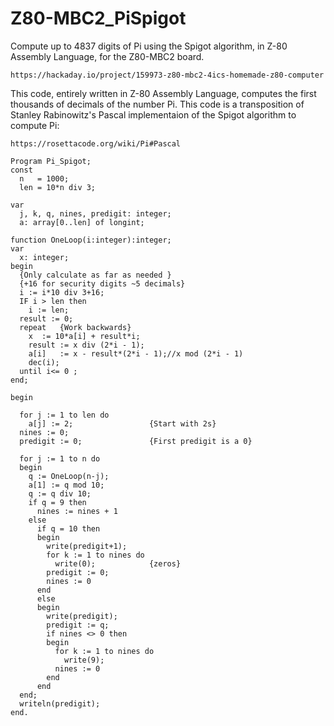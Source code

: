 # Z80-MBC2_PiSpigot
Compute up to 4837 digits of Pi using the Spigot algorithm, in Z-80 Assembly Language, for the Z80-MBC2 board.

    https://hackaday.io/project/159973-z80-mbc2-4ics-homemade-z80-computer

This code, entirely written in Z-80 Assembly Language, computes the first thousands of decimals of the number Pi. This code is a transposition of Stanley Rabinowitz's Pascal implementaion of the Spigot algorithm to compute Pi:

    https://rosettacode.org/wiki/Pi#Pascal


```
Program Pi_Spigot;
const
  n   = 1000;
  len = 10*n div 3;
 
var
  j, k, q, nines, predigit: integer;
  a: array[0..len] of longint;
 
function OneLoop(i:integer):integer;
var
  x: integer;
begin
  {Only calculate as far as needed }
  {+16 for security digits ~5 decimals}
  i := i*10 div 3+16;
  IF i > len then
    i := len;
  result := 0;
  repeat   {Work backwards}
    x  := 10*a[i] + result*i;
    result := x div (2*i - 1);
    a[i]   := x - result*(2*i - 1);//x mod (2*i - 1)
    dec(i);
  until i<= 0 ;
end;
 
begin
 
  for j := 1 to len do
    a[j] := 2;                 {Start with 2s}
  nines := 0;
  predigit := 0;               {First predigit is a 0}
 
  for j := 1 to n do
  begin
    q := OneLoop(n-j);
    a[1] := q mod 10;
    q := q div 10;
    if q = 9 then
      nines := nines + 1
    else
      if q = 10 then
      begin
        write(predigit+1);
        for k := 1 to nines do
          write(0);            {zeros}
        predigit := 0;
        nines := 0
      end
      else
      begin
        write(predigit);
        predigit := q;
        if nines <> 0 then
        begin
          for k := 1 to nines do
            write(9);
          nines := 0
        end
      end
  end;
  writeln(predigit);
end.
```
